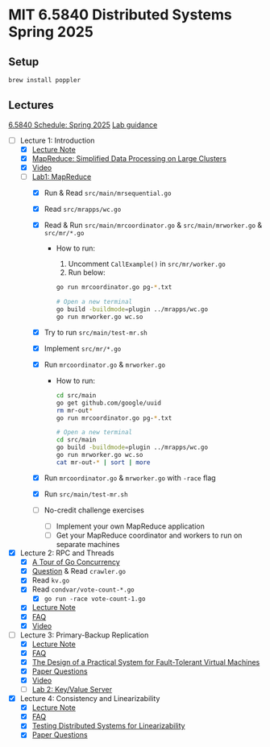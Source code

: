 # MIT 6.5840 Distributed Systems Spring 2025

## Setup

```bash
brew install poppler
```

## Lectures

[6.5840 Schedule: Spring 2025](https://pdos.csail.mit.edu/6.824/schedule.html)
[Lab guidance](https://pdos.csail.mit.edu/6.824/labs/guidance.html)

- [ ] Lecture 1: Introduction
  - [x] [Lecture Note](lectures/01/l01.txt)
  - [x] [MapReduce: Simplified Data Processing on Large Clusters](lectures/01/mapreduce.pdf)
  - [x] [Video](https://youtu.be/WtZ7pcRSkOA?si=VU9nhFMlDNbbx08N)
  - [ ] [Lab1: MapReduce](https://pdos.csail.mit.edu/6.824/labs/lab-mr.html)
    - [x] Run & Read `src/main/mrsequential.go`
    - [x] Read `src/mrapps/wc.go`
    - [x] Read & Run `src/main/mrcoordinator.go` & `src/main/mrworker.go` & `src/mr/*.go`
      - How to run:
        1. Uncomment `CallExample()` in `src/mr/worker.go`
        2. Run below:

          ```bash
          go run mrcoordinator.go pg-*.txt

          # Open a new terminal
          go build -buildmode=plugin ../mrapps/wc.go
          go run mrworker.go wc.so
          ```

    - [x] Try to run `src/main/test-mr.sh`
    - [x] Implement `src/mr/*.go`
    - [x] Run `mrcoordinator.go` & `mrworker.go`
      - How to run:

        ```bash
        cd src/main
        go get github.com/google/uuid
        rm mr-out*
        go run mrcoordinator.go pg-*.txt

        # Open a new terminal
        cd src/main
        go build -buildmode=plugin ../mrapps/wc.go
        go run mrworker.go wc.so
        cat mr-out-* | sort | more
        ```

    - [x] Run `mrcoordinator.go` & `mrworker.go` with `-race` flag
    - [x] Run `src/main/test-mr.sh`
    - [ ] No-credit challenge exercises
      - [ ] Implement your own MapReduce application
      - [ ] Get your MapReduce coordinator and workers to run on separate machines
- [x] Lecture 2: RPC and Threads
  - [x] [A Tour of Go Concurrency](https://go.dev/tour/concurrency/1)
  - [x] [Question](lectures/02/question.md) & Read `crawler.go`
  - [x] Read `kv.go`
  - [x] Read `condvar/vote-count-*.go`
    - [x] `go run -race vote-count-1.go`
  - [x] [Lecture Note](lectures/02/l-rpc.txt)
  - [x] [FAQ](lectures/02/tour-faq.txt)
  - [x] [Video](https://youtu.be/oZR76REwSyA?si=ujUaFr8AePOjSzWn)
- [ ] Lecture 3: Primary-Backup Replication
  - [x] [Lecture Note](lectures/03/l-vm-ft.txt)
  - [x] [FAQ](lectures/03/vm-ft-faq.txt)
  - [x] [The Design of a Practical System for Fault-Tolerant Virtual Machines](lectures/03/vm-ft.pdf)
  - [x] [Paper Questions](lectures/03/questions.md)
  - [x] [Video](https://youtu.be/gXiDmq1zDq4?si=vBWLws_WE0pgZZMF)
  - [ ] [Lab 2: Key/Value Server](https://pdos.csail.mit.edu/6.824/labs/lab-kvsrv1.html)
- [x] Lecture 4: Consistency and Linearizability
  - [x] [Lecture Note](lectures/04/l-linearizability.txt)
  - [x] [FAQ](lectures/04/linearizability-faq.txt)
  - [x] [Testing Distributed Systems for Linearizability](https://anishathalye.com/testing-distributed-systems-for-linearizability/)
  - [x] [Paper Questions](lectures/04/questions.md)
